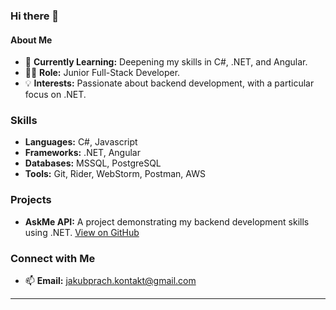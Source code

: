 ### Hi there 👋

#### About Me
- 🌱 **Currently Learning:** Deepening my skills in C#, .NET, and Angular.
- 👨‍💻 **Role:** Junior Full-Stack Developer.
- 💡 **Interests:** Passionate about backend development, with a particular focus on .NET.

### Skills
- **Languages:** C#, Javascript
- **Frameworks:** .NET, Angular
- **Databases:** MSSQL, PostgreSQL
- **Tools:** Git, Rider, WebStorm, Postman, AWS

### Projects
- **AskMe API:** A project demonstrating my backend development skills using .NET. [View on GitHub](https://github.com/jakubprach/askMe.API)

### Connect with Me
- 📫 **Email:** jakubprach.kontakt@gmail.com
---

